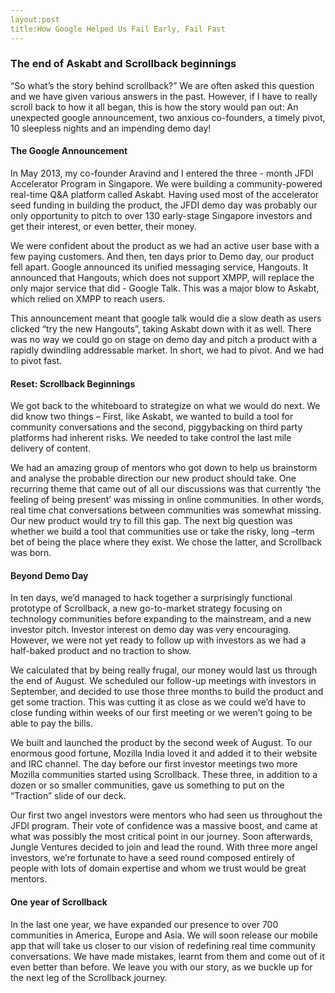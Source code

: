 ```yaml
---
layout:post
title:How Google Helped Us Fail Early, Fail Fast
---
```


### The end of Askabt and Scrollback beginnings ###

“So what’s the story behind scrollback?”  We are often asked this question and we have given various answers in the past. However, if I have to really scroll back to how it all began, this is how the story would pan out: An unexpected google announcement, two anxious co-founders, a timely pivot, 10 sleepless nights and an impending demo day!

#### The Google Announcement ####

In May 2013, my co-founder Aravind and I entered the three - month JFDI Accelerator Program in Singapore. We were building a community-powered real-time Q&A platform called Askabt. Having used most of the accelerator seed funding in building the product, the JFDI demo day was probably our only opportunity to pitch to over 130 early-stage Singapore investors and get their interest, or even better, their money.

We were confident about the product as we had an active user base with a few paying customers.  And then, ten days prior to Demo day, our product fell apart. Google announced its unified messaging service, Hangouts. It announced that Hangouts, which does not support XMPP, will replace the only major service that did - Google Talk. This was a major blow to Askabt, which relied on XMPP to reach users.

This announcement meant that google talk would die a slow death as users clicked “try the new Hangouts”, taking Askabt down with it as well. There was no way we could go on stage on demo day and pitch a product with a rapidly dwindling addressable market. In short, we had to pivot. And we had to pivot fast.
 
#### Reset: Scrollback Beginnings

We got back to the whiteboard to strategize on what we would do next. We did know two things – First, like Askabt, we wanted to build a tool for community conversations and the second, piggybacking on third party platforms had inherent risks. We needed to take control the last mile delivery of content.

We had an amazing group of mentors who got down to help us brainstorm and analyse the probable direction our new product should take. One recurring theme that came out of all our discussions was that currently ‘the feeling of being present’ was missing in online communities. In other words, real time chat conversations between communities was somewhat missing. Our new product would try to fill this gap. The next big question was whether we build a tool that communities use or take the risky, long –term bet of being the place where they exist. We chose the latter, and Scrollback was born.

#### Beyond Demo Day ####

In ten days, we’d managed to hack together a surprisingly functional prototype of Scrollback, a new go-to-market strategy focusing on technology communities before expanding to the mainstream, and a new investor pitch. Investor interest on demo day was very encouraging. However, we were not yet ready to follow up with investors as we had a half-baked product and no traction to show.

We calculated that by being really frugal, our money would last us through the end of August. We scheduled our follow-up meetings with investors in September, and decided to use those three months to build the product and get some traction. This was cutting it as close as we could we’d have to close funding within weeks of our first meeting or we weren’t going to be able to pay the bills.

We built and launched the product by the second week of August. To our enormous good fortune, Mozilla India loved it and added it to their website and IRC channel. The day before our first investor meetings two more Mozilla communities started using Scrollback. These three, in addition to a dozen or so smaller communities, gave us something to put on the “Traction” slide of our deck.
 
Our first two angel investors were mentors who had seen us throughout the JFDI program. Their vote of confidence was a massive boost, and came at what was possibly the most critical point in our journey. Soon afterwards, Jungle Ventures decided to join and lead the round. With three more angel investors, we’re fortunate to have a seed round composed entirely of people with lots of domain expertise and whom we trust would be great mentors.

#### One year of Scrollback ####

In the last one year, we have expanded our presence to over 700 communities in America, Europe and Asia. We will soon release our mobile app that will take us closer to our vision of redefining real time community conversations. We have made mistakes, learnt from them and come out of it even better than before. We leave you with our story, as we buckle up for the next leg of the Scrollback journey.


